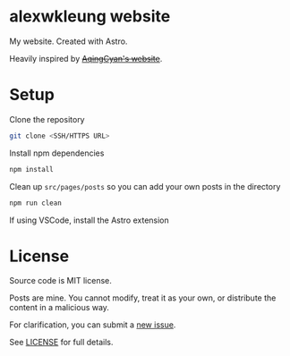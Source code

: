 # alexwkleung website

My website. Created with Astro.

Heavily inspired by ~~[AqingCyan's website](https://github.com/AqingCyan/me)~~.

# Setup

Clone the repository 

```bash
git clone <SSH/HTTPS URL>
```

Install npm dependencies 

```bash
npm install
```

Clean up `src/pages/posts` so you can add your own posts in the directory 

```bash
npm run clean
```

If using VSCode, install the Astro extension

# License

Source code is MIT license.

Posts are mine. You cannot modify, treat it as your own, or distribute the content in a malicious way.

For clarification, you can submit a [new issue](https://github.com/alexwkleung/alexwkleung-website/issues).

See [LICENSE](https://github.com/alexwkleung/alexwkleung-website/blob/main/LICENSE) for full details.